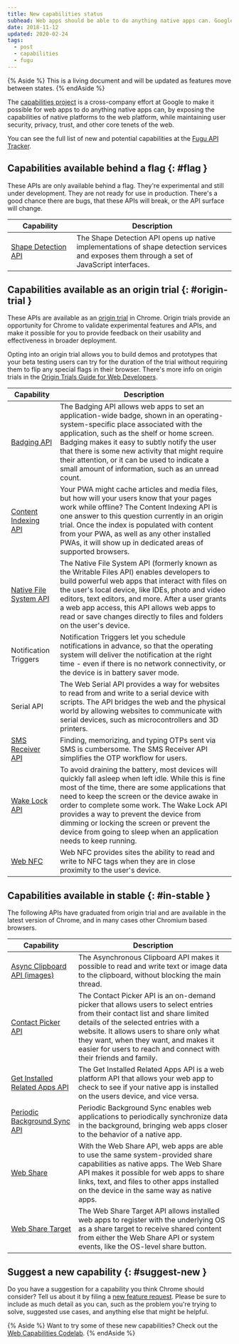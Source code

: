 ```yaml
---
title: New capabilities status
subhead: Web apps should be able to do anything native apps can. Google wants to make it possible for you to build and deliver apps on the open web that have never been possible before.
date: 2018-11-12
updated: 2020-02-24
tags:
  - post
  - capabilities
  - fugu
---
```


{% Aside %}
This is a living document and will be updated as features move between
states.
{% endAside %}

The [capabilities project][capabilities-project] is a cross-company effort at Google
to make it possible for web apps to do anything native apps can, by exposing the
capabilities of native platforms to the web platform, while maintaining user
security, privacy, trust, and other core tenets of the web.

You can see the full list of new and potential capabilities at
the [Fugu API Tracker](https://goo.gle/fugu-api-tracker).

## Capabilities available behind a flag {: #flag }

These APIs are only available behind a flag. They're experimental and still
under development. They are not ready for use in production. There's a good
chance there are bugs, that these APIs will break, or the API surface will
change.

<div class="w-table-wrapper">
  <table>
    <thead>
      <tr>
        <th>Capability</th>
        <th>Description</th>
      </tr>
    </thead>
    <tbody>
      <tr>
        <td>
          <a href="/shape-detection/">Shape&nbsp;Detection API</a>
        </td>
        <td>
          The Shape Detection API opens up native implementations of shape
          detection services and exposes them through a set of JavaScript
          interfaces.
        </td>
      </tr>
    </tbody>
  </table>
</div>

## Capabilities available as an origin trial {: #origin-trial }

These APIs are available as an [origin trial][ot-dashboard] in Chrome. Origin
trials provide an opportunity for Chrome to validate experimental features and
APIs, and make it possible for you to provide feedback on their usability
and effectiveness in broader deployment.

Opting into an origin trial allows you to build demos and prototypes that
your beta testing users can try for the duration of the trial without requiring
them to flip any special flags in their browser. There's more info on origin
trials in the [Origin Trials Guide for Web Developers][ot-guide].

<div class="w-table-wrapper">
  <table>
    <thead>
      <tr>
        <th>Capability</th>
        <th>Description</th>
      </tr>
    </thead>
    <tbody>
      <tr>
        <td>
          <a href="/badging-api/">Badging API</a>
        </td>
        <td>
          The Badging API allows web apps to set an application-wide badge,
          shown in an operating-system-specific place associated with the
          application, such as the shelf or home screen. Badging makes it easy
          to subtly notify the user that there is some new activity that might
          require their attention, or it can be used to indicate a small
          amount of information, such as an unread count.
        </td>
      </tr>
      <tr>
        <td>
          <a href="/content-indexing-api/">Content Indexing API</a>
        </td>
        <td>
          Your PWA might cache articles and media files, but how will your users
          know that your pages work while offline? The Content Indexing API is
          one answer to this question currently in an origin trial. Once the
          index is populated with content from your PWA, as well as any other
          installed PWAs, it will show up in dedicated areas of supported
          browsers.
        </td>
      </tr>
      <tr>
        <td>
          <a href="/native-file-system/">
            Native File System API
          </a>
        </td>
        <td>
          The Native File System API (formerly known as the Writable Files API)
          enables developers to build powerful web apps that interact with files
          on the user's local device, like IDEs, photo and video editors, text
          editors, and more. After a user grants a web app access, this API
          allows web apps to read or save changes directly to files and folders
          on the user's device.
        </td>
      </tr>
      <tr>
        <td>Notification Triggers</td>
        <td>
          Notification Triggers let you schedule notifications in advance, so
          that the operating system will deliver the notification at the right
          time - even if there is no network connectivity, or the device is in
          battery saver mode.
        </td>
      </tr>
      <tr>
        <td>Serial API</td>
        <td>
          The Web Serial API provides a way for websites to read from and
          write to a serial device with scripts. The API bridges the web and
          the physical world by allowing websites to communicate with serial
          devices, such as microcontrollers and 3D printers.
        </td>
      </tr>
      <tr>
        <td>
          <a href="/sms-receiver-api-announcement/">SMS Receiver API</a>
        </td>
        <td>
          Finding, memorizing, and typing OTPs sent via SMS is cumbersome.
          The SMS Receiver API simplifies the OTP workflow for users.
        </td>
      </tr>
      <tr>
        <td>
          <a href="/wakelock/">Wake Lock API</a>
        </td>
        <td>
          To avoid draining the battery, most devices will quickly fall asleep
          when left idle. While this is fine most of the time, there are
          some applications that need to keep the screen or the device awake in
          order to complete some work. The Wake Lock API provides a way to
          prevent the device from dimming or locking the screen or prevent
          the device from going to sleep when an application needs to keep
          running.
        </td>
      </tr>
      <tr>
        <td>
          <a href="/nfc/">Web NFC</a>
        </td>
        <td>
          Web NFC provides sites the ability to read and write to NFC tags when
          they are in close proximity to the user's device.
        </td>
      </tr>
    </tbody>
  </table>
</div>

## Capabilities available in stable {: #in-stable }

The following APIs have graduated from origin trial and are available in the
latest version of Chrome, and in many cases other Chromium based browsers.

<div class="w-table-wrapper">
  <table>
    <thead>
      <tr>
        <th>Capability</th>
        <th>Description</th>
      </tr>
    </thead>
    <tbody>
      <tr>
        <td>
          <a href="/image-support-for-async-clipboard/">
            Async&nbsp;Clipboard API (images)
          </a>
        </td>
        <td>
          The Asynchronous Clipboard API makes it possible to read and write
          text or image data to the clipboard, without blocking the main
          thread.
        </td>
      </tr>
      <tr>
        <td>
          <a href="/contact-picker/">Contact Picker API</a>
        </td>
        <td>
          The Contact Picker API is an on-demand picker that allows users to
          select entries from their contact list and share limited details of
          the selected entries with a website. It allows users to share only
          what they want, when they want, and makes it easier for users to
          reach and connect with their friends and family.
        </td>
      </tr>
      <tr>
        <td>
          <a href="/get-installed-related-apps/">
            Get Installed Related Apps API
          </a>
        </td>
        <td>
          The Get Installed Related Apps API is a web platform API
          that allows your web app to check to see if your native app is
          installed on the users device, and vice versa.
        </td>
      </tr>
      <tr>
        <td>
          <a href="/periodic-background-sync/">Periodic Background Sync API</a>
        </td>
        <td>
          Periodic Background Sync enables web applications to periodically
          synchronize data in the background, bringing web apps closer to
          the behavior of a native app.
        </td>
      </tr>
      <tr>
        <td>
          <a href="/web-share/">Web Share</a>
        </td>
        <td>
          With the Web Share API, web apps are able to use the same
          system-provided share capabilities as native apps. The Web Share API
          makes it possible for web apps to share links, text, and files to
          other apps installed on the device in the same way as native apps.
        </td>
      </tr>
      <tr>
        <td>
          <a href="/web-share-target/">Web Share Target</a>
        </td>
        <td>
          The Web Share Target API allows installed web apps to register with
          the underlying OS as a share target to receive shared content from
          either the Web Share API or system events, like the OS-level share
          button.
        </td>
      </tr>
    </tbody>
  </table>
</div>

## Suggest a new capability {: #suggest-new }

Do you have a suggestion for a capability you think Chrome should consider?
Tell us about it by filing a [new feature request](https://goo.gl/qWhHXU).
Please be sure to include as much detail as you can, such as
the problem you're trying to solve, suggested use cases, and anything else
that might be helpful.

{% Aside %}
  Want to try some of these new capabilities? Check out the
  [Web Capabilities Codelab](https://codelabs.developers.google.com/codelabs/web-capabilities/).
{% endAside %}

[ot-dashboard]: https://developers.chrome.com/origintrials/#/trials/active
[ot-guide]: https://github.com/GoogleChrome/OriginTrials/blob/gh-pages/developer-guide.md
[capabilities-project]: https://developers.google.com/web/updates/capabilities
